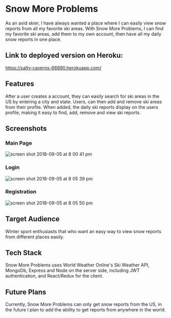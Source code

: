 
# Snow More Problems
As an avid skier, I have always wanted a place where I can easily view snow reports from all my favorite ski areas. With Snow More Problems, I can find my favorite ski areas, add them to my own account, then have all my daily snow reports in one place. 

## Link to deployed version on Heroku:
https://salty-caverns-66890.herokuapp.com/

## Features
After a user creates a account, they can easily search for ski areas in the US by entering a city and state.  Users, can then add and remove ski areas from their profile.  When added, the daily ski reports display on the users profile, making it easy to find, add, remove and view ski reports.

## Screenshots
### Main Page
![screen shot 2018-09-05 at 8 00 41 pm](https://user-images.githubusercontent.com/38081935/45132700-c40fd880-b146-11e8-9ec8-250b1787e5fb.png)

### Login
![screen shot 2018-09-05 at 8 05 39 pm](https://user-images.githubusercontent.com/38081935/45132794-210b8e80-b147-11e8-9926-eb0adfeaa844.png)

### Registration
![screen shot 2018-09-05 at 8 05 50 pm](https://user-images.githubusercontent.com/38081935/45132813-3d0f3000-b147-11e8-923b-7415c67a9946.png)

## Target Audience
Winter sport enthusiasts that who want an easy way to view snow reports from different places easily. 

## Tech Stack
Snow More Problems uses World Weather Online's Ski Weather API, MongoDb, Express and Node on the server side, including JWT authentication, and React/Redux for the client.

## Future Plans
Currently, Snow More Problems can only get snow reports from the US, in the future I plan to add the ability to get reports from anywhere in the world.

